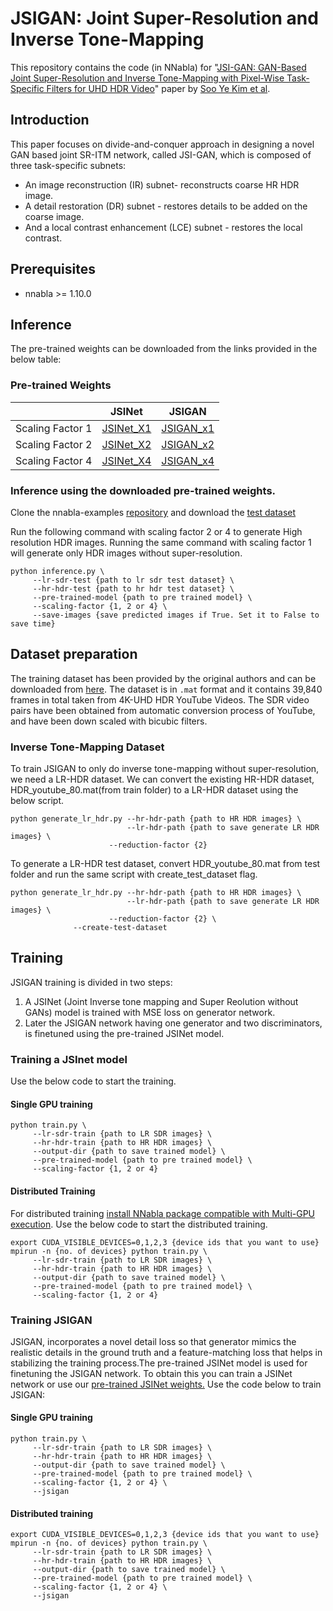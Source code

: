 # JSIGAN: Joint Super-Resolution and Inverse Tone-Mapping
This repository contains the code (in NNabla) for "[JSI-GAN: GAN-Based Joint Super-Resolution and Inverse Tone-Mapping with Pixel-Wise Task-Specific Filters for UHD HDR Video](https://arxiv.org/abs/1909.04391)"
paper by [Soo Ye Kim et al](https://github.com/JihyongOh/JSI-GAN).

## Introduction
This paper focuses on divide-and-conquer approach in designing a novel GAN based joint SR-ITM network, called JSI-GAN, which is composed of three task-specific subnets:
* An image reconstruction (IR) subnet- reconstructs coarse HR HDR image.
* A detail restoration (DR) subnet - restores details to be added on the coarse image.
* And a local contrast enhancement (LCE) subnet - restores the local contrast.


## Prerequisites
* nnabla >= 1.10.0

## Inference
The pre-trained weights can be downloaded from the links provided in the below table:

### Pre-trained Weights
 | | JSINet | JSIGAN |
|---|---|---|
|Scaling Factor 1|[JSINet_X1](https://nnabla.org/pretrained-models/nnabla-examples/GANs/jsigan/jsinet_x2.h5)|[JSIGAN_x1](https://nnabla.org/pretrained-models/nnabla-examples/GANs/jsigan/jsigan_x1.h5)|
|Scaling Factor 2|[JSINet_X2](https://nnabla.org/pretrained-models/nnabla-examples/GANs/jsigan/jsinet_x2.h5)|[JSIGAN_x2](https://nnabla.org/pretrained-models/nnabla-examples/GANs/jsigan/jsigan_x2.h5)|
|Scaling Factor 4|[JSINet_X4](https://nnabla.org/pretrained-models/nnabla-examples/GANs/jsigan/jsinet_x4.h5)|[JSIGAN_x4](https://nnabla.org/pretrained-models/nnabla-examples/GANs/jsigan/jsinet_x4.h5)|

### Inference using the downloaded pre-trained weights.
Clone the nnabla-examples [repository](https://github.com/sony/nnabla-examples.git) and download the [test dataset](https://drive.google.com/file/d/1dZTwvRhf189L7NLkAcpij4980fyEXq3Q/view?usp=sharing)

Run the following command with scaling factor 2 or 4 to generate High resolution HDR images. Running the same command with scaling factor 1 will generate only HDR images without super-resolution.
```
python inference.py \
     --lr-sdr-test {path to lr sdr test dataset} \
     --hr-hdr-test {path to hr hdr test dataset} \
     --pre-trained-model {path to pre trained model} \
     --scaling-factor {1, 2 or 4} \
     --save-images {save predicted images if True. Set it to False to save time}
```
## Dataset preparation
The training dataset has been provided by the original authors and can be downloaded from [here](https://drive.google.com/file/d/19cp91wSRSrOoEdPeQkfMWisou3gJoh-7/view?usp=sharing). The dataset is in `.mat` format and it contains 39,840 frames in total taken from 4K-UHD HDR YouTube Videos. The SDR video pairs have been obtained from automatic conversion process of YouTube, and have been down scaled with bicubic filters.

### Inverse Tone-Mapping Dataset 
To train JSIGAN to only do inverse tone-mapping without super-resolution, we need a LR-HDR dataset. We can convert the existing HR-HDR dataset, HDR_youtube_80.mat(from train folder) to a LR-HDR dataset using the below script.

```
python generate_lr_hdr.py --hr-hdr-path {path to HR HDR images} \
                          --lr-hdr-path {path to save generate LR HDR images} \
	                  --reduction-factor {2} 
```

To generate a LR-HDR test dataset, convert HDR_youtube_80.mat from test folder and run the same script with create_test_dataset flag.
```
python generate_lr_hdr.py --hr-hdr-path {path to HR HDR images} \
                          --lr-hdr-path {path to save generate LR HDR images} \
	                  --reduction-factor {2} \
			  --create-test-dataset
```

## Training
JSIGAN training is divided in two steps:
1. A JSINet (Joint Inverse tone mapping and Super Reolution without GANs) model is trained with MSE loss on generator network.
2. Later the JSIGAN network having one generator and two discriminators, is finetuned using the pre-trained JSINet model. 
### Training a JSInet model 
Use the below code to start the training.
#### Single GPU training
```
python train.py \
     --lr-sdr-train {path to LR SDR images} \
     --hr-hdr-train {path to HR HDR images} \
     --output-dir {path to save trained model} \
     --pre-trained-model {path to pre trained model} \
     --scaling-factor {1, 2 or 4} 
```
#### Distributed Training
For distributed training [install NNabla package compatible with Multi-GPU execution](https://nnabla.readthedocs.io/en/latest/python/pip_installation_cuda.html#pip-installation-distributed). Use the below code to start the distributed training.
```
export CUDA_VISIBLE_DEVICES=0,1,2,3 {device ids that you want to use}
mpirun -n {no. of devices} python train.py \
     --lr-sdr-train {path to LR SDR images} \
     --hr-hdr-train {path to HR HDR images} \
     --output-dir {path to save trained model} \
     --pre-trained-model {path to pre trained model} \
     --scaling-factor {1, 2 or 4} 
```
### Training JSIGAN
JSIGAN, incorporates a novel detail loss so that generator mimics the realistic details in the ground truth and a feature-matching loss that helps in stabilizing the training process.The pre-trained JSINet model is used for finetuning the JSIGAN network.
To obtain this you can train a JSINet network or use our [pre-trained JSINet weights.](#pre-trained-weights)
Use the code below to train JSIGAN:
#### Single GPU training
```
python train.py \
     --lr-sdr-train {path to LR SDR images} \
     --hr-hdr-train {path to HR HDR images} \
     --output-dir {path to save trained model} \
     --pre-trained-model {path to pre trained model} \
     --scaling-factor {1, 2 or 4} \
     --jsigan 
```
#### Distributed training
```
export CUDA_VISIBLE_DEVICES=0,1,2,3 {device ids that you want to use}
mpirun -n {no. of devices} python train.py \
     --lr-sdr-train {path to LR SDR images} \
     --hr-hdr-train {path to HR HDR images} \
     --output-dir {path to save trained model} \
     --pre-trained-model {path to pre trained model} \
     --scaling-factor {1, 2 or 4} \
     --jsigan 
```

